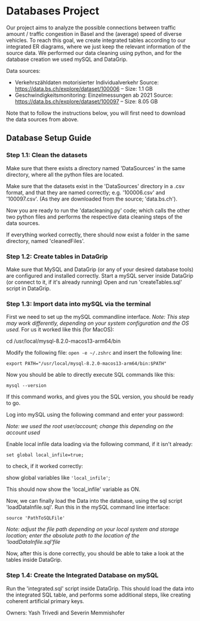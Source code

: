 # Databases Project

Our project aims to analyze the possible connections between traffic amount / traffic congestion in Basel and the (average) speed of diverse vehicles. To reach this goal, we create integrated tables according to our integrated ER diagrams, where we just keep the relevant information of the source data. We performed our data cleaning using python, and for the database creation we used mySQL and DataGrip.

Data sources:
- Verkehrszähldaten motorisierter Individualverkehr 
    Source: https://data.bs.ch/explore/dataset/100006 – Size: 1.1 GB
- Geschwindigkeitsmonitoring: Einzelmessungen ab 2021 
    Source: https://data.bs.ch/explore/dataset/100097 – Size: 8.05 GB

Note that to follow the instructions below, you will first need to download the data sources from above.


## Database Setup Guide

### Step 1.1: Clean the datasets

Make sure that there exists a directory named 'DataSources' in the same directory, where all the python files are located.

Make sure that the datasets exist in the 'DataSources' directory in a .csv format, and that they are named correctly; e.g. '100006.csv' and '100097.csv'. (As they are downloaded from the source; 'data.bs.ch').

Now you are ready to run the 'datacleaning.py' code; which calls the other two python files and performs the respective data cleaning steps of the data sources.

If everything worked correctly, there should now exist a folder in the same directory, named 'cleanedFiles'.

### Step 1.2: Create tables in DataGrip

Make sure that MySQL and DataGrip (or any of your desired database tools) are configured and installed correctly. Start a mySQL server inside DataGrip (or connect to it, if it's already running)
Open and run 'createTables.sql' script in DataGrip.

### Step 1.3: Import data into mySQL via the terminal

First we need to set up the mySQL commandline interface.
_Note: This step may work differently, depending on your system configuration and the OS used._
For us it worked like this (for MacOS):

cd /usr/local/mysql-8.2.0-macos13-arm64/bin

Modify the following file: `open -e ~/.zshrc` and insert the following line:

`export PATH="/usr/local/mysql-8.2.0-macos13-arm64/bin:$PATH"`


Now you should be able to directly execute SQL commands like this:

`mysql --version`

If this command works, and gives you the SQL version, you should be ready to go.

Log into mySQL using the following command and enter your password:


_Note: we used the root user/account; change this depending on the account used_

Enable local infile data loading via the following command, if it isn't already:

`set global local_infile=true;`

to check, if it worked correctly:

show global variables like `'local_infile'`;

This should now show the 'local_infile' variable as ON.

Now, we can finally load the Data into the database, using the sql script 'loadDataInfile.sql'. Run this in the mySQL command line interface:

`source 'PathToSQLFile'`

_Note: adjust the file path depending on your local system and storage location; enter the absolute path to the location of the 'loadDataInfile.sql'file_

Now, after this is done correctly, you should be able to take a look at the tables inside DataGrip.

### Step 1.4: Create the Integrated Database on mySQL

Run the 'integrated.sql' script inside DataGrip. This should load the data into the integrated SQL table, and performs some additional steps, like creating coherent artificial primary keys.

Owners: Yash Trivedi and Severin Memmishofer
